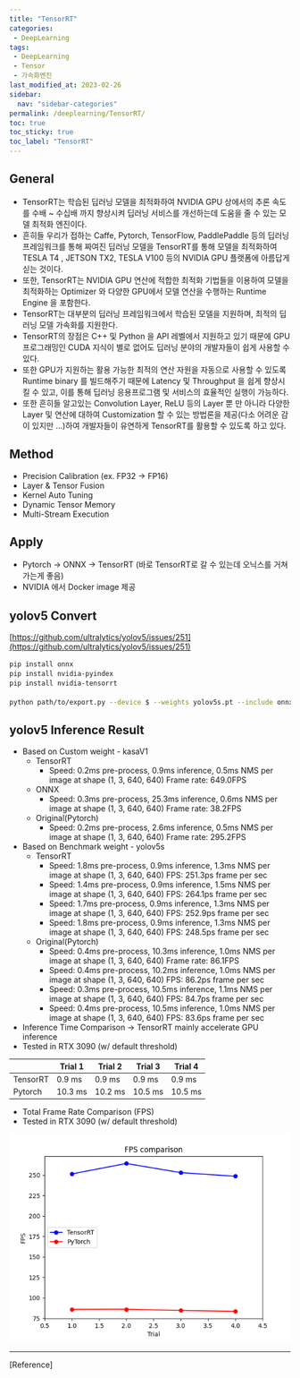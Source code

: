```yaml
---
title: "TensorRT"
categories:
 - DeepLearning
tags:
 - DeepLearning
 - Tensor
 - 가속화엔진
last_modified_at: 2023-02-26
sidebar:
  nav: "sidebar-categories"
permalink: /deeplearning/TensorRT/
toc: true
toc_sticky: true
toc_label: "TensorRT"
---
```


## General

- TensorRT는 학습된 딥러닝 모델을 최적화하여 NVIDIA GPU 상에서의 추론 속도를 수배 ~ 수십배 까지 향상시켜 딥러닝 서비스를 개선하는데 도움을 줄 수 있는 모델 최적화 엔진이다.
- 흔히들 우리가 접하는 Caffe, Pytorch, TensorFlow, PaddlePaddle 등의 딥러닝 프레임워크를 통해 짜여진 딥러닝 모델을 TensorRT를 통해 모델을 최적화하여 TESLA T4 , JETSON TX2, TESLA V100 등의 NVIDIA GPU 플랫폼에 아름답게 싣는 것이다.
- 또한, TensorRT는 NVIDIA GPU 연산에 적합한 최적화 기법들을 이용하여 모델을 최적화하는 Optimizer 와 다양한 GPU에서 모델 연산을 수행하는 Runtime Engine 을 포함한다.
- TensorRT는 대부분의 딥러닝 프레임워크에서 학습된 모델을 지원하며, 최적의 딥러닝 모델 가속화를 지원한다.
- TensorRT의 장점은 C++ 및 Python 을 API 레벨에서 지원하고 있기 때문에 GPU 프로그래밍인 CUDA 지식이 별로 없어도 딥러닝 분야의 개발자들이 쉽게 사용할 수 있다.
- 또한 GPU가 지원하는 활용 가능한 최적의 연산 자원을 자동으로 사용할 수 있도록 Runtime binary 를 빌드해주기 때문에 Latency 및 Throughput 을 쉽게 향상시킬 수 있고, 이를 통해 딥러닝 응용프로그램 및 서비스의 효율적인 실행이 가능하다.
- 또한 흔히들 알고있는 Convolution Layer, ReLU 등의 Layer 뿐 만 아니라 다양한 Layer 및 연산에 대하여 Customization 할 수 있는 방법론을 제공(다소 어려운 감이 있지만 ...)하여 개발자들이 유연하게 TensorRT를 활용할 수 있도록 하고 있다.

## Method

- Precision Calibration (ex. FP32 → FP16)
- Layer & Tensor Fusion
- Kernel Auto Tuning
- Dynamic Tensor Memory
- Multi-Stream Execution

## Apply

- Pytorch → ONNX → TensorRT (바로 TensorRT로 갈 수 있는데 오닉스를 거쳐 가는게 좋음)
- NVIDIA 에서 Docker image 제공

## yolov5 Convert

[https://github.com/ultralytics/yolov5/issues/251](https://github.com/ultralytics/yolov5/issues/251)

```bash
pip install onnx
pip install nvidia-pyindex
pip install nvidia-tensorrt

python path/to/export.py --device $ --weights yolov5s.pt --include onnx engine
```

## yolov5 Inference Result

- Based on Custom weight - kasaV1
    - TensorRT
        - Speed: 0.2ms pre-process, 0.9ms inference, 0.5ms NMS per image at shape (1, 3, 640, 640) Frame rate: 649.0FPS
    - ONNX
        - Speed: 0.3ms pre-process, 25.3ms inference, 0.6ms NMS per image at shape (1, 3, 640, 640) Frame rate: 38.2FPS
    - Original(Pytorch)
        - Speed: 0.2ms pre-process, 2.6ms inference, 0.5ms NMS per image at shape (1, 3, 640, 640) Frame rate: 295.2FPS
- Based on Benchmark weight - yolov5s
    - TensorRT
        - Speed: 1.8ms pre-process, 0.9ms inference, 1.3ms NMS per image at shape (1, 3, 640, 640) FPS: 251.3ps frame per sec
        - Speed: 1.4ms pre-process, 0.9ms inference, 1.5ms NMS per image at shape (1, 3, 640, 640) FPS: 264.1ps frame per sec
        - Speed: 1.7ms pre-process, 0.9ms inference, 1.3ms NMS per image at shape (1, 3, 640, 640) FPS: 252.9ps frame per sec
        - Speed: 1.8ms pre-process, 0.9ms inference, 1.3ms NMS per image at shape (1, 3, 640, 640) FPS: 248.5ps frame per sec
    - Original(Pytorch)
        - Speed: 0.4ms pre-process, 10.3ms inference, 1.0ms NMS per image at shape (1, 3, 640, 640) Frame rate: 86.1FPS
        - Speed: 0.4ms pre-process, 10.2ms inference, 1.0ms NMS per image at shape (1, 3, 640, 640) FPS: 86.2ps frame per sec
        - Speed: 0.3ms pre-process, 10.5ms inference, 1.1ms NMS per image at shape (1, 3, 640, 640) FPS: 84.7ps frame per sec
        - Speed: 0.4ms pre-process, 10.5ms inference, 1.0ms NMS per image at shape (1, 3, 640, 640) FPS: 83.6ps frame per sec
- Inference Time Comparison → TensorRT mainly accelerate GPU inference
- Tested in RTX 3090 (w/ default threshold)

|  | Trial 1 | Trial 2 | Trial 3 | Trial 4 |
| --- | --- | --- | --- | --- |
| TensorRT | 0.9 ms | 0.9 ms | 0.9 ms | 0.9 ms |
| Pytorch | 10.3 ms | 10.2 ms | 10.5 ms | 10.5 ms |
- Total Frame Rate Comparison (FPS)
- Tested in RTX 3090 (w/ default threshold)

![image](/assets/images/fps_comparison.png)

---

[Reference]

[](https://eehoeskrap.tistory.com/414)
